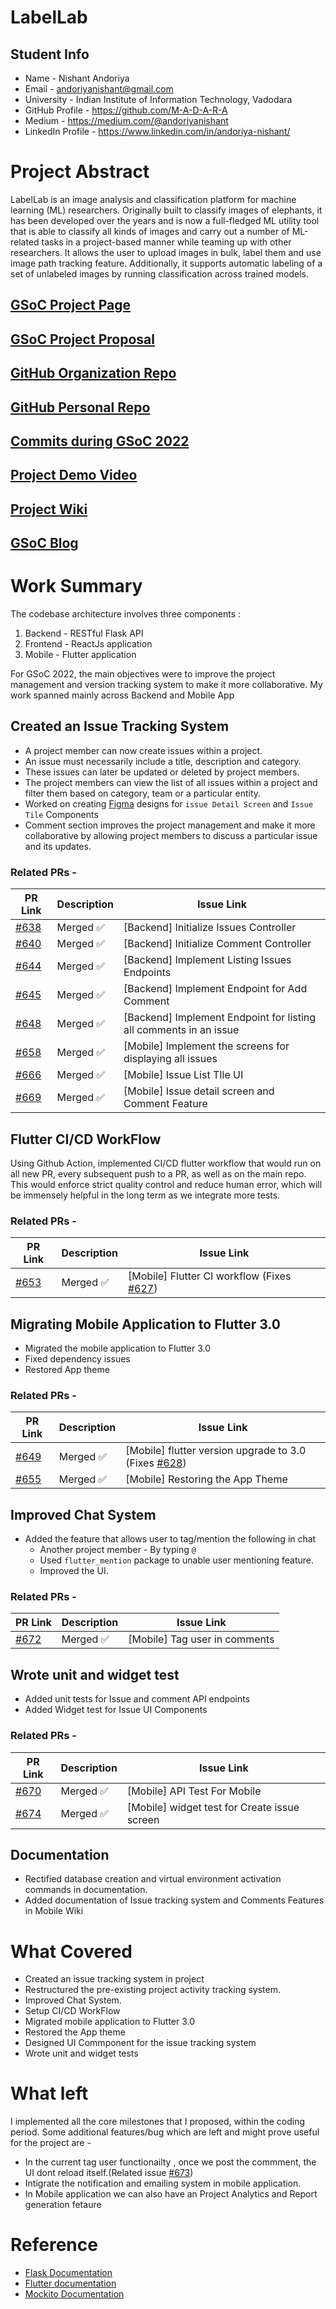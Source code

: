 # LabelLab

## Student Info

- Name - Nishant Andoriya
- Email - andoriyanishant@gmail.com
- University - Indian Institute of Information Technology, Vadodara
- GitHub Profile - https://github.com/M-A-D-A-R-A
- Medium - https://medium.com/@andoriyanishant
- LinkedIn Profile - https://www.linkedin.com/in/andoriya-nishant/

# Project Abstract

LabelLab is an image analysis and classification platform for machine learning (ML) researchers. Originally built to classify images of elephants, it has been developed over the years and is now a full-fledged ML utility tool that is able to classify all kinds of images and carry out a number of ML-related tasks in a project-based manner while teaming up with other researchers. It allows the user to upload images in bulk, label them and use image path tracking feature. Additionally, it supports automatic labeling of a set of unlabeled images by running classification across trained models.
## [GSoC Project Page](https://summerofcode.withgoogle.com/programs/2022/projects/BRb6s0fz)

## [GSoC Project Proposal](https://docs.google.com/document/d/16-mgEN1X5-EVexpJx0HfPoCrolRXRCWzG3VfaAEdGBA/edit)

## [GitHub Organization Repo](https://github.com/scorelab/LabelLab)

## [GitHub Personal Repo](https://github.com/M-A-D-A-R-A/LabelLab)

## [Commits during GSoC 2022](https://github.com/scorelab/LabelLab/commits?author=M-A-D-A-R-A)

## [Project Demo Video](http://LinkToDemoVideo)

## [Project Wiki](https://github.com/scorelab/LabelLab/wiki)

## [GSoC Blog](https://m-a-d-a-r-a.github.io/blog.html)

# Work Summary
The codebase architecture involves three components :
1. Backend - RESTful Flask API
2. Frontend - ReactJs application
3. Mobile - Flutter application

For GSoC 2022, the main objectives were to improve the project
management and version tracking system to make it more collaborative. My work spanned mainly across Backend and Mobile App

## Created an Issue Tracking System

- A project member can now create issues within a project.
- An issue must necessarily include a title, description and category.
- These issues can later be updated or deleted by project members.
- The project members can view the list of all issues within a project and filter them based on category, team or a particular entity.
- Worked on creating [Figma](https://www.figma.com/file/0DMmXmG6OW2JaZgZwGU2DL/LabelLab?node-id=0%3A1) designs for ```issue Detail Screen``` and `Issue Tile` Components
- Comment section improves the project management and make it more collaborative by allowing project members to discuss a particular issue and its updates.

<!-- <div style={display: flex;}>
    <img src='https://user-images.githubusercontent.com/56160262/189413488-8568bec6-a10c-4fde-b200-292851a0cb94.jpeg' height='450px' style={margin-right:10px;} />
    <img src='https://user-images.githubusercontent.com/56160262/189413482-940447ab-dc61-4761-aaac-8592082ed28e.jpeg' height='450px' style={margin-right:10px;} />
    <img src='https://user-images.githubusercontent.com/56160262/189415795-df0988d1-5cba-417f-aedd-3cf1cd565c5b.jpeg' height='450px' style={margin-right:10px;} />
</div> -->

### Related PRs -

| PR Link   | Description    |  Issue Link     |
|-----------|----------------|-----------------|
| [#638](https://github.com/scorelab/LabelLab/pull/638) | Merged ✅ |  [Backend] Initialize Issues Controller   |
| [#640](https://github.com/scorelab/LabelLab/pull/640) | Merged ✅ | [Backend] Initialize Comment Controller |
| [#644](https://github.com/scorelab/LabelLab/pull/644) | Merged ✅ | [Backend] Implement Listing Issues Endpoints
| [#645](https://github.com/scorelab/LabelLab/pull/645) | Merged ✅ | [Backend] Implement Endpoint for Add Comment 
| [#648](https://github.com/scorelab/LabelLab/pull/648) | Merged ✅ | [Backend] Implement Endpoint for listing all comments in an issue
| [#658](https://github.com/scorelab/LabelLab/pull/658) | Merged ✅ | [Mobile] Implement the screens for displaying all issues
| [#666](https://github.com/scorelab/LabelLab/pull/666) | Merged ✅ | [Mobile] Issue List TIle UI
| [#669](https://github.com/scorelab/LabelLab/pull/669) | Merged ✅ | [Mobile] Issue detail screen and Comment Feature

## Flutter CI/CD WorkFlow

Using Github Action, implemented CI/CD flutter workflow that would run on all new PR, every subsequent push to a PR, as well as on the main repo. This would enforce strict quality control and reduce human error, which will be immensely helpful in the long term as we integrate more tests.
### Related PRs -
| PR Link   | Description    |  Issue Link     |
|-----------|----------------|-----------------|
| [#653](https://github.com/scorelab/LabelLab/pull/653) | Merged ✅ |  [Mobile] Flutter CI workflow (Fixes [#627](https://github.com/scorelab/LabelLab/issues/627))

## Migrating Mobile Application to Flutter 3.0
 - Migrated the mobile application to Flutter 3.0 
 - Fixed dependency issues
 - Restored App theme
### Related PRs -
| PR Link   | Description    |  Issue Link     |
|-----------|----------------|-----------------|
| [#649](https://github.com/scorelab/LabelLab/pull/649) | Merged ✅ |  [Mobile] flutter version upgrade to 3.0 (Fixes [#628](https://github.com/scorelab/LabelLab/issues/628))
| [#655](https://github.com/scorelab/LabelLab/pull/655) | Merged ✅ |  [Mobile] Restoring the App Theme

## Improved Chat System
 - Added the feature that allows user to tag/mention the following in chat 
    - Another project member - By typing `@`
    - Used `flutter_mention` package to unable user mentioning feature.
    - Improved the UI.
### Related PRs -
| PR Link   | Description    |  Issue Link     |
|-----------|----------------|-----------------|
| [#672](https://github.com/scorelab/LabelLab/pull/672) | Merged ✅ |  [Mobile] Tag user in comments

## Wrote unit and widget test
 - Added unit tests for Issue and comment API endpoints 
 - Added Widget test for Issue UI Components
### Related PRs -
| PR Link   | Description    |  Issue Link     |
|-----------|----------------|-----------------|
| [#670](https://github.com/scorelab/LabelLab/pull/670) | Merged ✅ |  [Mobile] API Test For Mobile
| [#674](https://github.com/scorelab/LabelLab/pull/674) | Merged ✅ |  [Mobile] widget test for Create issue screen

## Documentation

- Rectified database creation and virtual environment activation commands in documentation.
- Added documentation of Issue tracking system and Comments Features in Mobile Wiki
# What Covered

- Created an issue tracking system in project
- Restructured the pre-existing project activity tracking system.
- Improved Chat System.
- Setup CI/CD WorkFlow 
- Migrated mobile application to Flutter 3.0 
- Restored the App theme
- Designed UI Commponent for the issue tracking system
- Wrote unit and widget tests

# What left
I implemented all the core milestones that I proposed, within the coding period. Some additional features/bug which are left and might prove useful for the project are -
- In the current tag user functionailty , once we post the commment, the UI dont reload itself.(Related issue [#673](https://github.com/scorelab/LabelLab/issues/673))
- Intigrate the notification and emailing system in mobile application.
- In Mobile application we can also have an Project Analytics and Report generation fetaure

# Reference
- [Flask Documentation](https://flask.palletsprojects.com/en/2.0.x/)
-  [Flutter documentation](https://flutter.dev/docs)
- [Mockito Documentation](https://flutter.dev/docs/cookbook/testing/unit/mocking)